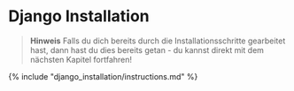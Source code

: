 # Django Installation

> **Hinweis** Falls du dich bereits durch die Installationsschritte gearbeitet hast, dann hast du dies bereits getan - du kannst direkt mit dem nächsten Kapitel fortfahren!

{% include "django_installation/instructions.md" %}
